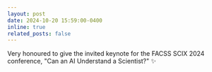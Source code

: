 ```yaml
---
layout: post
date: 2024-10-20 15:59:00-0400
inline: true
related_posts: false
---
```


Very honoured to give the invited keynote for the FACSS SCIX 2024 conference, "Can an AI Understand a Scientist?" :sparkles:
